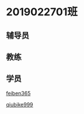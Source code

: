 # 2019022701班
## 辅导员

## 教练

## 学员
  [feiben365](https://github.com/feiben365)
  
  [qiubike999](https://github.com/qiubike999)